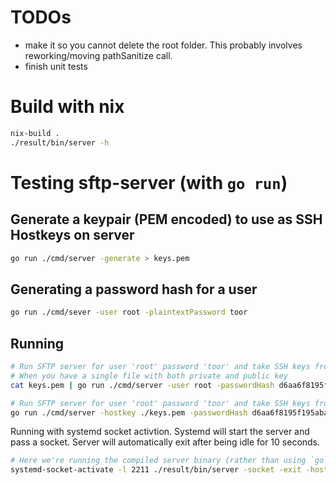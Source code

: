 # TODOs

- make it so you cannot delete the root folder.
  This probably involves reworking/moving pathSanitize call.
- finish unit tests

# Build with nix

```sh
nix-build .
./result/bin/server -h
```

# Testing sftp-server (with `go run`)

## Generate a keypair (PEM encoded) to use as SSH Hostkeys on server 

```sh
go run ./cmd/server -generate > keys.pem
```

## Generating a password hash for a user

```sh
go run ./cmd/sever -user root -plaintextPassword toor
```

## Running

```sh
# Run SFTP server for user 'root' password 'toor' and take SSH keys from Stdin
# When you have a single file with both private and public key
cat keys.pem | go run ./cmd/server -user root -passwordHash d6aa6f8195f195aba1442934e28f20dd7c7ea342dd37cbb1ff422a15962f21e9 -hostkey - -endpoint 127.0.0.1:2222
```

```sh
# Run SFTP server for user 'root' password 'toor' and take SSH keys from file `keys.pem`
go run ./cmd/server -hostkey ./keys.pem -passwordHash d6aa6f8195f195aba1442934e28f20dd7c7ea342dd37cbb1ff422a15962f21e9 -endpoint 127.0.0.1:2222
```

Running with systemd socket activtion. Systemd will start the server and pass a socket.
Server will automatically exit after being idle for 10 seconds.

```sh
# Here we're running the compiled server binary (rather than using `go run`)
systemd-socket-activate -l 2211 ./result/bin/server -socket -exit -hostkey ./keys.pem -passwordHash d6aa6f8195f195aba1442934e28f20dd7c7ea342dd37cbb1ff422a15962f21e9
```
